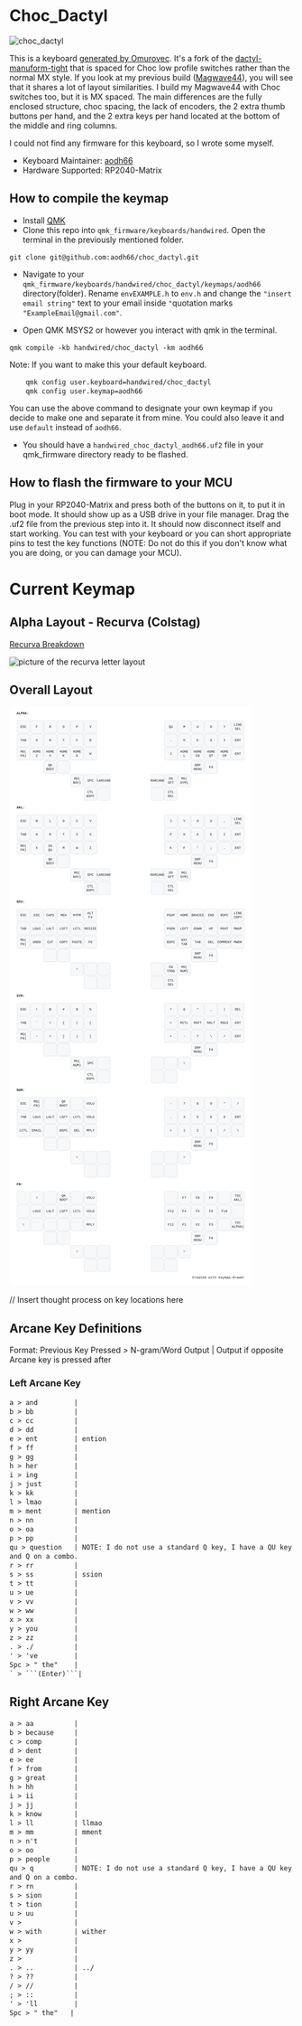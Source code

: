 # Choc_Dactyl

![choc_dactyl](https://imgur.com/rRxBK36.jpeg)

This is a keyboard [generated by Omurovec](https://github.com/omurovec/dactyl-high-profile?tab=readme-ov-file). It's a fork of the [dactyl-manuform-tight](https://github.com/okke-formsma/dactyl-manuform-tight) that is spaced for Choc low profile switches rather than the normal MX style. If you look at my previous build ([Magwave44](https://github.com/aodh66/qmk_magwave44?tab=readme-ov-file)), you will see that it shares a lot of layout similarities. I build my Magwave44 with Choc switches too, but it is MX spaced. The main differences are the fully enclosed structure, choc spacing, the lack of encoders, the 2 extra thumb buttons per hand, and the 2 extra keys per hand located at the bottom of the middle and ring columns.

I could not find any firmware for this keyboard, so I wrote some myself.
* Keyboard Maintainer: [aodh66](https://github.com/aodh66)
* Hardware Supported: RP2040-Matrix

## How to compile the keymap
* Install [QMK](https://docs.qmk.fm/newbs)
* Clone this repo into `qmk_firmware/keyboards/handwired`. Open the terminal in the previously mentioned folder.

```
git clone git@github.com:aodh66/choc_dactyl.git
```

* Navigate to your `qmk_firmware/keyboards/handwired/choc_dactyl/keymaps/aodh66` directory(folder). Rename `envEXAMPLE.h` to `env.h` and change the `"insert email string"` text to your email inside `"`quotation marks `"ExampleEmail@gmail.com"`.

* Open QMK MSYS2 or however you interact with qmk in the terminal.

```
qmk compile -kb handwired/choc_dactyl -km aodh66

```

Note: If you want to make this your default keyboard.

```
    qmk config user.keyboard=handwired/choc_dactyl
    qmk config user.keymap=aodh66
```

You can use the above command to designate your own keymap if you decide to make one and separate it from mine. You could also leave it and use `default`  instead of `aodh66`.

* You should have a `handwired_choc_dactyl_aodh66.uf2` file in your qmk_firmware directory ready to be flashed.

## How to flash the firmware to your MCU
Plug in your RP2040-Matrix and press both of the buttons on it, to put it in boot mode. It should show up as a USB drive in your file manager. Drag the .uf2 file from the previous step into it. It should now disconnect itself and start working. You can test with your keyboard or you can short appropriate pins to test the key functions (NOTE: Do not do this if you don't know what you are doing, or you can damage your MCU).

# Current Keymap

## Alpha Layout - Recurva (Colstag)
[Recurva Breakdown](https://github.com/GalileoBlues/Recurva?tab=readme-ov-file#variations)

![picture of the recurva letter layout](https://imgur.com/e1LWbWc.jpeg)

## Overall Layout

![picture of my choc_dactyl keymap layers](https://raw.githubusercontent.com/aodh66/choc_dactyl/c4688c39331713f5456516c2de462b3f7df6a261/keymaps/aodh66/keymap_drawer/my_keymap.svg)

// Insert thought process on key locations here

## Arcane Key Definitions
Format: Previous Key Pressed > N-gram/Word Output  | Output if opposite Arcane key is pressed after

### Left Arcane Key
```
a > and         | 
b > bb          | 
c > cc          | 
d > dd          | 
e > ent         | ention
f > ff          | 
g > gg          | 
h > her         | 
i > ing         | 
j > just        | 
k > kk          | 
l > lmao        | 
m > ment        | mention
n > nn          | 
o > oa          | 
p > pp          | 
qu > question   | NOTE: I do not use a standard Q key, I have a QU key and Q on a combo.
r > rr          | 
s > ss          | ssion
t > tt          | 
u > ue          | 
v > vv          | 
w > ww          | 
x > xx          | 
y > you         | 
z > zz          | 
. > ./          | 
' > 've         | 
Spc > " the"    | 
` > ```(Enter)```| 
```

## Right Arcane Key
```
a > aa          | 
b > because     | 
c > comp        | 
d > dent        | 
e > ee          | 
f > from        | 
g > great       | 
h > hh          | 
i > ii          | 
j > jj          | 
k > know        | 
l > ll          | llmao
m > mm          | mment
n > n't         | 
o > oo          | 
p > people      | 
qu > q          | NOTE: I do not use a standard Q key, I have a QU key and Q on a combo.
r > rn          | 
s > sion        | 
t > tion        | 
u > uu          | 
v >             | 
w > with        | wither
x >             | 
y > yy          | 
z >             | 
. > ..          | ../
? > ??          | 
/ > //          | 
; > ::          | 
' > 'll         | 
Spc > " the"   | 
```